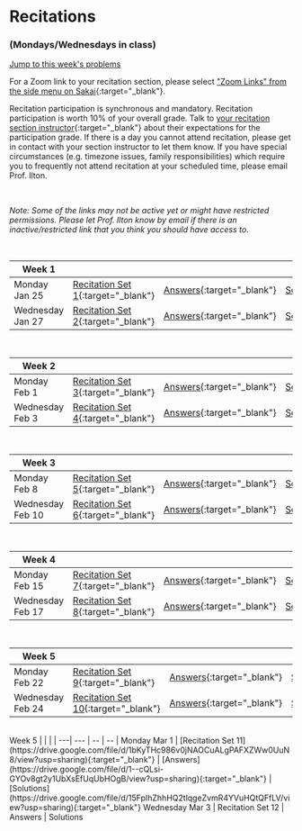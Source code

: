 # Recitations 
### (Mondays/Wednesdays in class)

[Jump to this week's problems](#bottom)

For a Zoom link to your recitation section, please select ["Zoom Links" from the side menu on Sakai](https://sakai.claremont.edu/portal/site/CX_mtg_HMC_Phys24_SP21/tool/8126a7c7-7ba1-4bc6-9b3f-20b4d4050567){:target="_blank"}.

Recitation participation is synchronous and mandatory. Recitation participation is worth 10% of your overall grade.  Talk to [your recitation section instructor](recitation-schedule){:target="_blank"} about their expectations for the participation grade. If there is a day you cannot attend recitation, please get in contact with your section instructor to let them know. If you have special circumstances (e.g. timezone issues, family responsibilities) which require you to frequently not attend recitation at your scheduled time, please email Prof. Ilton. 

<br>

*Note: Some of the links may not be active yet or might have restricted permissions. Please let Prof. Ilton know by email if there is an inactive/restricted link that you think you should have access to.*

<br>

Week 1 |  |  | |
---| --- | -- | -- |
Monday Jan 25 | [Recitation Set 1](https://drive.google.com/file/d/17-BO5-COXz8k1OUC6kSYbPX-vUTu93-4/view?usp=sharing){:target="_blank"} | [Answers](https://drive.google.com/file/d/1VnPDUbNeLnTws5DIKW2UKRaLCw61r3nE/view?usp=sharing){:target="_blank"} | [Solutions](https://drive.google.com/file/d/1zvUZCRCWFfgInz311S3njwSukQsnCeUJ/view?usp=sharing){:target="_blank"} 
Wednesday Jan 27 | [Recitation Set 2](https://drive.google.com/file/d/1gRbEpzYTazOfMZ-kyEcU1jzxjM0AjNrz/view?usp=sharing){:target="_blank"} | [Answers](https://drive.google.com/file/d/1ofRIcHLF43nx0xS75Ss0TZncuyFsgcNq/view?usp=sharing){:target="_blank"} | [Solutions](https://drive.google.com/file/d/1HxrleH_kah0-HNlh0ASkXJ1GV0Psegdu/view?usp=sharing){:target="_blank"}

<br>

Week 2 |  |  | |
---| --- | -- | -- |
Monday Feb 1 | [Recitation Set 3](https://drive.google.com/file/d/14-lV3OBJsflWQVVq_qyBDFqepw3p_0H9/view?usp=sharing){:target="_blank"} | [Answers](https://drive.google.com/file/d/1e-9Yv375Ns-AXSWFcKdsa0besBp8zedY/view?usp=sharing){:target="_blank"} | [Solutions](https://drive.google.com/file/d/1114S6sNx4BdsG5G_BgJHYtzrpI9U0qNS/view?usp=sharing){:target="_blank"}
Wednesday Feb 3 | [Recitation Set 4](https://drive.google.com/file/d/1UT3yUP0hOrEuQ7mQGa_2h1G-aY_JmmAv/view?usp=sharing){:target="_blank"} | [Answers](https://drive.google.com/file/d/17p_H3a6C0sOpHy1s_X-NeP7tj_PqhK3n/view?usp=sharing){:target="_blank"} | [Solutions](https://drive.google.com/file/d/1oXcaI-mznx3FW4owCmL_CP6ob8Gc5mEp/view?usp=sharing){:target="_blank"}

<br>

Week 3 |  |  | |
---| --- | -- | -- |
Monday Feb 8 | [Recitation Set 5](https://drive.google.com/file/d/102-vW3-o7ig-SlSFCaQlh6-7LsOvy4F-/view?usp=sharing){:target="_blank"} | [Answers](https://drive.google.com/file/d/1i86TJSuhFr0YJmYlU4Sk3UGhaJSsJO7C/view?usp=sharing){:target="_blank"} | [Solutions](https://drive.google.com/file/d/1LxZUq2aFLq5_9qFO8acCK7u2eTnaszGQ/view?usp=sharing){:target="_blank"}
Wednesday Feb 10 | [Recitation Set 6](https://drive.google.com/file/d/1DECkLAsUYHk0Qx1sOnGpl9qYtDyNIKtj/view?usp=sharing){:target="_blank"} | [Answers](https://drive.google.com/file/d/1uDouJWdDDb_2i8sZ7LG8_LLkoXraEYRP/view?usp=sharing){:target="_blank"} | [Solutions](https://drive.google.com/file/d/1qk1by-yMvpsCQT3kiK9hyKY-xwkdB16f/view?usp=sharing){:target="_blank"}

<br>


Week 4 |  |  | |
---| --- | -- | -- |
Monday Feb 15 | [Recitation Set 7](https://drive.google.com/file/d/1lc3vM0MXhoN_UdGhWo7daajg_b5TPg5k/view?usp=sharing){:target="_blank"} | [Answers](https://drive.google.com/file/d/1xvre1ShEvgfIMMK7vNxVlj44GObIIYdg/view?usp=sharing){:target="_blank"} | [Solutions](https://drive.google.com/file/d/1lD5cZq9FLdVCL2WQ2wCC5JZPIIMuD9l2/view?usp=sharing){:target="_blank"}
Wednesday Feb 17 | [Recitation Set 8](https://drive.google.com/file/d/1nsb9icXH0Yo9aoiYi_7Mwxq9B7wEVXBf/view?usp=sharing){:target="_blank"} | [Answers](https://drive.google.com/file/d/1Vn2GAX3rpI7lIBG0OOScRVlXL3rQ09Lk/view?usp=sharing){:target="_blank"} | [Solutions](https://drive.google.com/file/d/1tJBr9KLcZcIH6fHNW9qNIlIjJQbj1fco/view?usp=sharing){:target="_blank"}

<br>




Week 5 |  |  | |
---| --- | -- | -- |
Monday Feb 22 | [Recitation Set 9](https://drive.google.com/file/d/1bEURF7RNfpozgXe7juMW8LNLUqr96p_h/view?usp=sharing){:target="_blank"} | [Answers](https://drive.google.com/file/d/1jpcRHn0So-g72QddxB8ejJc6V8BGO_gU/view?usp=sharing){:target="_blank"} | [Solutions](https://drive.google.com/file/d/1BZScybcJ88k4fU9KjKBY19zGC5TX1yu6/view?usp=sharing){:target="_blank"}
Wednesday Feb 24 | [Recitation Set 10](https://drive.google.com/file/d/1YFk1uyxa9wc6E0CvaG1N5zhRispeQgPO/view?usp=sharing){:target="_blank"} | [Answers](https://drive.google.com/file/d/119mC9XCAB_Z6-_-rJhofAio5xHsLCmFT/view?usp=sharing){:target="_blank"} |[Solutions](https://drive.google.com/file/d/1FhnqqPY59tqw-RmYSDUfljuUdrRkeBZ8/view?usp=sharing){:target="_blank"}

<br>
Week 5 |  |  | |
---| --- | -- | -- |
Monday Mar 1 | [Recitation Set 11](https://drive.google.com/file/d/1bKyTHc986v0jNAOCuALgPAFXZWw0UuN8/view?usp=sharing){:target="_blank"} | [Answers](https://drive.google.com/file/d/1--cQLsi-GYOv8gt2y1UbXsEfUqUbHOgB/view?usp=sharing){:target="_blank"} | [Solutions](https://drive.google.com/file/d/15FpIhZhhHQ2tlqgeZvmR4YVuHQtQFfLV/view?usp=sharing){:target="_blank"}
Wednesday Mar 3 | Recitation Set 12 | Answers | Solutions

<br>

<br>

<br>




<a id="bottom"></a>